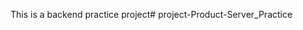 This is a backend practice project#   p r o j e c t - P r o d u c t - S e r v e r _ P r a c t i c e  
 
